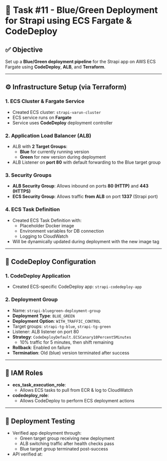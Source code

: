 # 📘 Task #11 - Blue/Green Deployment for Strapi using ECS Fargate & CodeDeploy

## ✅ Objective
Set up a **Blue/Green deployment pipeline** for the Strapi app on AWS ECS Fargate using **CodeDeploy**, **ALB**, and **Terraform**.

---

## ⚙️ Infrastructure Setup (via Terraform)

### 1. ECS Cluster & Fargate Service

- Created ECS cluster: `strapi-varun-cluster`
- ECS service runs on **Fargate**
- Service uses **CodeDeploy** deployment controller

### 2. Application Load Balancer (ALB)

- ALB with **2 Target Groups**:
  - **Blue** for currently running version
  - **Green** for new version during deployment
- ALB Listener on **port 80** with default forwarding to the Blue target group

### 3. Security Groups

- **ALB Security Group**: Allows inbound on ports **80 (HTTP)** and **443 (HTTPS)**
- **ECS Security Group**: Allows traffic **from ALB** on port **1337** (Strapi port)

### 4. ECS Task Definition

- Created ECS Task Definition with:
  - Placeholder Docker image
  - Environment variables for DB connection
  - Logging to CloudWatch
- Will be dynamically updated during deployment with the new image tag

---

## 🚀 CodeDeploy Configuration

### 1. CodeDeploy Application

- Created ECS-specific CodeDeploy app: `strapi-codedeploy-app`

### 2. Deployment Group

- Name: `strapi-bluegreen-deployment-group`
- **Deployment Type**: `BLUE_GREEN`
- **Deployment Option**: `WITH_TRAFFIC_CONTROL`
- Target groups: `strapi-tg-blue`, `strapi-tg-green`
- Listener: ALB listener on port 80
- **Strategy**: `CodeDeployDefault.ECSCanary10Percent5Minutes`
  - 10% traffic for 5 minutes, then shift remaining
- **Rollback**: Enabled on failure
- **Termination**: Old (blue) version terminated after success

---

## 🔐 IAM Roles

- **ecs_task_execution_role**:
  - Allows ECS tasks to pull from ECR & log to CloudWatch
- **codedeploy_role**:
  - Allows CodeDeploy to perform ECS deployment actions

---

## 🧪 Deployment Testing

- Verified app deployment through:
  - Green target group receiving new deployment
  - ALB switching traffic after health checks pass
  - Blue target group terminated post-success
- API verified at:
